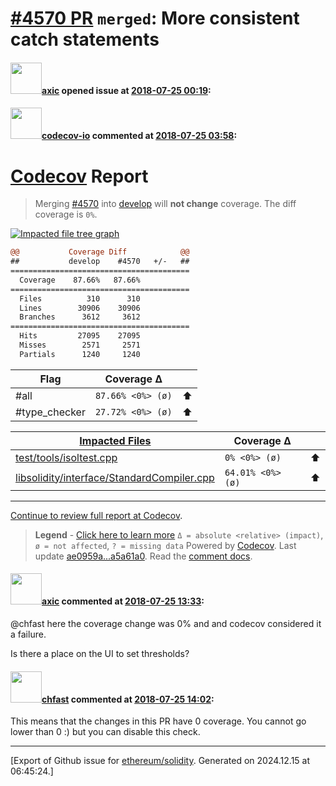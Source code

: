 # [\#4570 PR](https://github.com/ethereum/solidity/pull/4570) `merged`: More consistent catch statements

#### <img src="https://avatars.githubusercontent.com/u/20340?v=4" width="50">[axic](https://github.com/axic) opened issue at [2018-07-25 00:19](https://github.com/ethereum/solidity/pull/4570):



#### <img src="https://avatars.githubusercontent.com/u/8655789?u=4694f03b321aa2287d9fe05155adcddb23272e81&v=4" width="50">[codecov-io](https://github.com/codecov-io) commented at [2018-07-25 03:58](https://github.com/ethereum/solidity/pull/4570#issuecomment-407625774):

# [Codecov](https://codecov.io/gh/ethereum/solidity/pull/4570?src=pr&el=h1) Report
> Merging [#4570](https://codecov.io/gh/ethereum/solidity/pull/4570?src=pr&el=desc) into [develop](https://codecov.io/gh/ethereum/solidity/commit/ae0959ae125ac2ae7084041a87c0736a8e7df6c6?src=pr&el=desc) will **not change** coverage.
> The diff coverage is `0%`.

[![Impacted file tree graph](https://codecov.io/gh/ethereum/solidity/pull/4570/graphs/tree.svg?width=650&height=150&src=pr&token=87PGzVEwU0)](https://codecov.io/gh/ethereum/solidity/pull/4570?src=pr&el=tree)

```diff
@@           Coverage Diff            @@
##           develop    #4570   +/-   ##
========================================
  Coverage    87.66%   87.66%           
========================================
  Files          310      310           
  Lines        30906    30906           
  Branches      3612     3612           
========================================
  Hits         27095    27095           
  Misses        2571     2571           
  Partials      1240     1240
```

| Flag | Coverage Δ | |
|---|---|---|
| #all | `87.66% <0%> (ø)` | :arrow_up: |
| #type_checker | `27.72% <0%> (ø)` | :arrow_up: |

| [Impacted Files](https://codecov.io/gh/ethereum/solidity/pull/4570?src=pr&el=tree) | Coverage Δ | |
|---|---|---|
| [test/tools/isoltest.cpp](https://codecov.io/gh/ethereum/solidity/pull/4570/diff?src=pr&el=tree#diff-dGVzdC90b29scy9pc29sdGVzdC5jcHA=) | `0% <0%> (ø)` | :arrow_up: |
| [libsolidity/interface/StandardCompiler.cpp](https://codecov.io/gh/ethereum/solidity/pull/4570/diff?src=pr&el=tree#diff-bGlic29saWRpdHkvaW50ZXJmYWNlL1N0YW5kYXJkQ29tcGlsZXIuY3Bw) | `64.01% <0%> (ø)` | :arrow_up: |

------

[Continue to review full report at Codecov](https://codecov.io/gh/ethereum/solidity/pull/4570?src=pr&el=continue).
> **Legend** - [Click here to learn more](https://docs.codecov.io/docs/codecov-delta)
> `Δ = absolute <relative> (impact)`, `ø = not affected`, `? = missing data`
> Powered by [Codecov](https://codecov.io/gh/ethereum/solidity/pull/4570?src=pr&el=footer). Last update [ae0959a...a5a61a0](https://codecov.io/gh/ethereum/solidity/pull/4570?src=pr&el=lastupdated). Read the [comment docs](https://docs.codecov.io/docs/pull-request-comments).

#### <img src="https://avatars.githubusercontent.com/u/20340?v=4" width="50">[axic](https://github.com/axic) commented at [2018-07-25 13:33](https://github.com/ethereum/solidity/pull/4570#issuecomment-407755329):

@chfast here the coverage change was 0% and and codecov considered it a failure.

Is there a place on the UI to set thresholds?

#### <img src="https://avatars.githubusercontent.com/u/573380?u=6cd4b0f473d862749cbed137d0bb32b726ae071f&v=4" width="50">[chfast](https://github.com/chfast) commented at [2018-07-25 14:02](https://github.com/ethereum/solidity/pull/4570#issuecomment-407764753):

This means that the changes in this PR have 0 coverage. You cannot go lower than 0 :) but you  can disable this check.


-------------------------------------------------------------------------------



[Export of Github issue for [ethereum/solidity](https://github.com/ethereum/solidity). Generated on 2024.12.15 at 06:45:24.]
